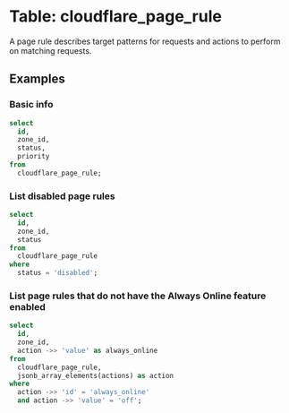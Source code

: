 # Table: cloudflare_page_rule

A page rule describes target patterns for requests and actions to perform on matching requests.

## Examples

### Basic info

```sql
select
  id,
  zone_id,
  status,
  priority
from
  cloudflare_page_rule;
```

### List disabled page rules

```sql
select
  id,
  zone_id,
  status
from
  cloudflare_page_rule
where
  status = 'disabled';
```

### List page rules that do not have the Always Online feature enabled

```sql
select
  id,
  zone_id,
  action ->> 'value' as always_online
from
  cloudflare_page_rule,
  jsonb_array_elements(actions) as action
where
  action ->> 'id' = 'always_online'
  and action ->> 'value' = 'off';
```

